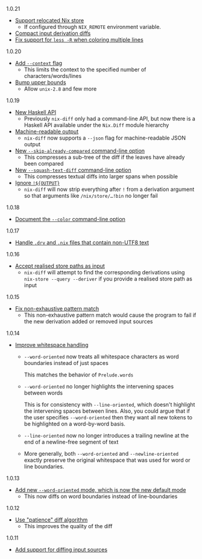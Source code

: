 1.0.21

* [Support relocated Nix store](https://github.com/Gabriella439/nix-diff/pull/82)
  * If configured through `NIX_REMOTE` environment variable.
* [Compact input derivation diffs](https://github.com/Gabriella439/nix-diff/pull/86)
* [Fix support for `less -R` when coloring multiple lines](https://github.com/Gabriella439/nix-diff/pull/96)

1.0.20

* [Add `--context` flag](https://github.com/Gabriella439/nix-diff/pull/81)
  * This limits the context to the specified number of characters/words/lines
* [Bump upper bounds](https://github.com/Gabriella439/nix-diff/pull/79)
  * Allow `unix-2.8` and few more

1.0.19

* [New Haskell API](https://github.com/Gabriella439/nix-diff/pull/60)
  * Previously `nix-diff` only had a command-line API, but now there is a
    Haskell API available under the `Nix.Diff` module hierarchy
* [Machine-readable output](https://github.com/Gabriella439/nix-diff/pull/61)
  * `nix-diff` now supports a `--json` flag for machine-readable JSON output
* [New `--skip-already-compared` command-line option](https://github.com/Gabriella439/nix-diff/pull/69)
  * This compresses a sub-tree of the diff if the leaves have already been
    compared
* [New `--squash-text-diff` command-line option](https://github.com/Gabriella439/nix-diff/pull/70)
  * This compresses textual diffs into larger spans when possible
* [Ignore `!${OUTPUT}`](https://github.com/Gabriella439/nix-diff/pull/66)
  * `nix-diff` will now strip everything after `!` from a derivation argument
    so that arguments like `/nix/store/…!bin` no longer fail

1.0.18

* [Document the `--color` command-line option](https://github.com/Gabriel439/nix-diff/pull/54)

1.0.17

* [Handle `.drv` and `.nix` files that contain non-UTF8 text](https://github.com/Gabriel439/nix-diff/pull/50)

1.0.16

* [Accept realised store paths as input](https://github.com/Gabriel439/nix-diff/pull/47)
  * `nix-diff` will attempt to find the corresponding derivations using
    `nix-store --query --deriver` if you provide a realised store path as input

1.0.15

* [Fix non-exhaustive pattern match](https://github.com/Gabriel439/nix-diff/pull/45)
    * This non-exhaustive pattern match would cause the program to fail if
      the new derivation added or removed input sources

1.0.14

* [Improve whitespace handling](https://github.com/Gabriel439/nix-diff/pull/40)
    * `--word-oriented` now treats all whitespace characters as word
      boundaries instead of just spaces

      This matches the behavior of `Prelude.words`

    * `--word-oriented` no longer highlights the intervening spaces between
      words

      This is for consistency with `--line-oriented`, which doesn't
      highlight the intervening spaces between lines.  Also, you could argue
      that if the user specifies `--word-oriented` then they want all new
      tokens to be highlighted on a word-by-word basis.

    * `--line-oriented` now no longer introduces a trailing newline at the
      end of a newline-free segment of text

    * More generally, both `--word-oriented` and `--newline-oriented`
      exactly preserve the original whitespace that was used for word or
      line boundaries.

1.0.13

* [Add new `--word-oriented` mode, which is now the new default mode](https://github.com/Gabriel439/nix-diff/pull/38)
    * This now diffs on word boundaries instead of line-boundaries

1.0.12

* [Use "patience" diff algorithm](https://github.com/Gabriel439/nix-diff/pull/33)
    * This improves the quality of the diff

1.0.11

* [Add support for diffing input sources](https://github.com/Gabriel439/nix-diff/pull/30)
